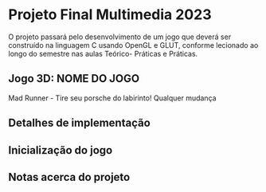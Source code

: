 # Projeto Final Multimedia 2023

O projeto passará pelo desenvolvimento de um jogo que deverá ser construído na linguagem
C usando OpenGL e GLUT, conforme lecionado ao longo do semestre nas aulas Teórico-
Práticas e Práticas.

## Jogo 3D: NOME DO JOGO

Mad Runner - Tire seu porsche do labirinto!
Qualquer mudança

## Detalhes de implementação

## Inicialização do jogo

## Notas acerca do projeto
